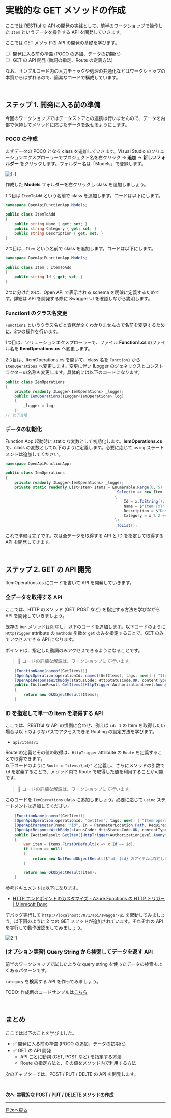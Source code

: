# 実戦的な GET メソッドの作成

ここでは RESTful な API の開発の実践として、前半のワークショップで操作した `Item` というデータを操作する API を開発していきます。

ここでは GET メソッドの API の開発の基礎を学びます。

- [ ] 開発に入る前の準備 (POCO の追加、データの初期化)
- [ ] GET の API 開発 (動詞の指定、Route の定義方法)

なお、サンプルコード内の入力チェックや処理の共通化などはワークショップの本質からはずれるので、簡易なコードで構成しています。

<br>

## ステップ 1. 開発に入る前の準備

今回のワークショップではデータストアとの連携は行いませんので、データを内部で保持してメソッドに応じたデータを返せるようにします。

### POCO の作成

まずデータの POCO となる class を追加していきます。Visual Studio のソリューションエクスプローラーでプロジェクト名を右クリック → **追加** → **新しいフォルダー** をクリックします。フォルダー名は「Models」で登録します。


![1-1](./images/create-get-methods_1-1.png)

作成した **Models** フォルダーを右クリックし class を追加しましょう。

1つ目は `ItemToAdd` という名前で class を追加します。コードは以下にします。

```csharp
namespace OpenApiFunctionApp.Models;

public class ItemToAdd
{
    public string Name { get; set; }
    public string Category { get; set; }
    public string Description { get; set; }
}
```

2つ目は、`Item` という名前で class を追加します。コードは以下にします。

```csharp
namespace OpenApiFunctionApp.Models;

public class Item : ItemToAdd
{
    public string Id { get; set; }
}
```

2つに分けたのは、Open API で表示される schema を明確に定義するためです。詳細は API を開発する際に Swagger UI を確認しながら説明します。

### Function1 のクラス名変更

`Function1` というクラス名だと責務が全くわかりませんので名前を変更するために、2つの操作を行います。

1つ目は、ソリューションエクスプローラーで、ファイル **Function1.cs** のファイル名を **ItemOperations.cs** へ変更します。


2つ目は、ItemOperations.cs を開いて、class 名を `Function1` から `ItemOperations` へ変更します。変更に伴い ILogger のジェネリクスとコンストラクターの名称も変更します。具体的には以下のコードになります。

```csharp
public class IemOperations
{
    private readonly ILogger<IemOperations> _logger;
    public IemOperations(ILogger<IemOperations> log)
    {
        _logger = log;
    }
// 以下省略
```

### データの初期化

Function App 起動時に static な変数として初期化します。**IemOperations.cs** で、class の変数として以下のように定義します。必要に応じて `using` ステートメントは追加してください。


```csharp
namespace OpenApiFunctionApp;

public class IemOperations
{
    private readonly ILogger<IemOperations> _logger;
    private static readonly List<Item> Items = Enumerable.Range(0, 5)
                                                .Select(x => new Item
                                                {
                                                    Id = x.ToString(),
                                                    Name = $"Item {x}",
                                                    Description = $"Description {x}",
                                                    Category = x % 2 == 0 ? "hat" : "bag"
                                                })
                                                .ToList();
```

これで準備は完了です。次は全データを取得する API と ID を指定して取得する API を開発してきます。

<br>

## ステップ 2. GET の API 開発

ItemOperations.cs にコードを書いて API を開発していきます。

### 全データを取得する API

ここでは、HTTP のメソッド (GET, POST など) を指定する方法を学びながら API を開発していきましょう。

既存の `Run` メソッドは削除し、以下のコードを追加します。以下コードのように`HttpTrigger` attribute の `methods` 引数を `get` のみを指定することで、GET のみでアクセスできる API になります。

ポイントは、指定した動詞のみアクセスできるようになることです。

> 📢 コードの詳細な解説は、ワークショップにて行います。

```csharp
    [FunctionName(nameof(GetItems))]
    [OpenApiOperation(operationId: nameof(GetItems), tags: new[] { "Item operations" }, Summary = "全ての Item を取得", Description = "登録されている全ての Item を取得します。API 起動時は id 0 ～ 4 の Item が登録されています。")]
    [OpenApiResponseWithBody(statusCode: HttpStatusCode.OK, contentType: "application/json", bodyType: typeof(List<Item>), Description = "登録されている全ての Item")]
    public IActionResult GetItems([HttpTrigger(AuthorizationLevel.Anonymous, "get", Route = "items")] HttpRequest req)
    {
        return new OkObjectResult(Items);
    }
```

### ID を指定して単一の Item を取得する API

ここでは、RESTful な API の慣例に合わせ、例えば `id: 1` の Item を取得したい場合は以下のようなパスでアクセスできる Routing の設定方法を学びます。

- `api/items/1`

Route の定義とその値の取得は、`HttpTrigger` attribute の `Route` を定義することで取得できます。  
以下コードのように `Route = "items/{id}"` と定義し、さらにメソッドの引数で `id` を定義することで、メソッド内で Route で取得した値を利用することが可能です。

> 📢 コードの詳細な解説は、ワークショップにて行います。

このコードを `IemOperations` class に追加しましょう。必要に応じて `using` ステートメントは追加してください。

```csharp
    [FunctionName(nameof(GetItem))]
    [OpenApiOperation(operationId: "GetItem", tags: new[] { "Item operations" }, Summary = "Item の取得", Description = "指定した id の item を取得します。")]
    [OpenApiParameter(name: "id", In = ParameterLocation.Path, Required = true, Type = typeof(string), Description = "取得したい Item の Id")]
    [OpenApiResponseWithBody(statusCode: HttpStatusCode.OK, contentType: "application/json", bodyType: typeof(Item), Description = "指定した Id の Item")]
    public IActionResult GetItem([HttpTrigger(AuthorizationLevel.Anonymous, "get", Route = "items/{id}")] HttpRequest req, string id)
    {
        var item = Items.FirstOrDefault(x => x.Id == id);
        if (item == null)
        {
            return new NotFoundObjectResult($"id: {id} のアイテムは存在しません。");
        }

        return new OkObjectResult(item);
    }
```

参考ドキュメントは以下になります。

- [HTTP エンドポイントのカスタマイズ - Azure Functions の HTTP トリガー | Microsoft Docs](https://docs.microsoft.com/ja-jp/azure/azure-functions/functions-bindings-http-webhook-trigger?tabs=csharp#customize-the-http-endpoint)


デバッグ実行して `http://localhost:7071/api/swagger/ui` を起動してみましょう。以下図のように 2 つの GET メソッドが追加されています。それぞれの API を実行して動作確認をしてみましょう。

![2-1](./images/create-get-methods_2-1.png)


### (オプション実習) Query String から検索してデータを返す API

前半のワークショップで試したような query string を使ったデータの検索もよくあるパターンです。

`category` を検索する API を作ってみましょう。

TODO: 作成例のコードサンプルは[こちら](????????????)

<br>

## まとめ

ここでは以下のことを学びました。


- ✅ 開発に入る前の準備 (POCO の追加、データの初期化)
- ✅ GET の API 開発
  - API ごとに動詞 (GET, POST など) を指定する方法
  - Route の指定方法と、その値をメソッド内で利用する方法

次のチャプターでは、POST / PUT / DELTE の API を開発します。

<br>

[**次へ: 実戦的な POST / PUT / DELETE メソッドの作成**](./create-methods.md)

----

[目次へ戻る](./selfpaced-handson.md)
